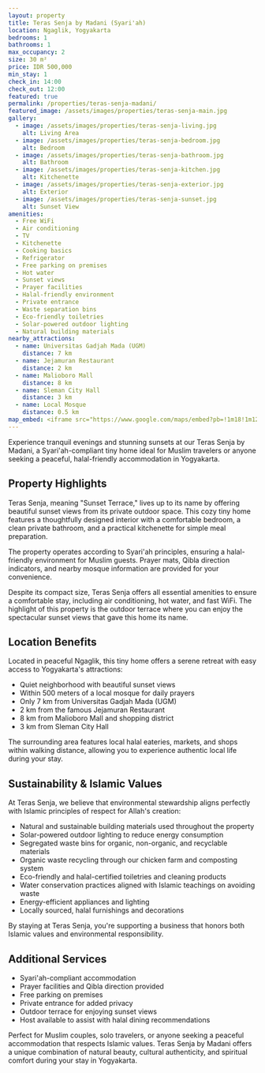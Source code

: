 ```yaml
---
layout: property
title: Teras Senja by Madani (Syari'ah)
location: Ngaglik, Yogyakarta
bedrooms: 1
bathrooms: 1
max_occupancy: 2
size: 30 m²
price: IDR 500,000
min_stay: 1
check_in: 14:00
check_out: 12:00
featured: true
permalink: /properties/teras-senja-madani/
featured_image: /assets/images/properties/teras-senja-main.jpg
gallery:
  - image: /assets/images/properties/teras-senja-living.jpg
    alt: Living Area
  - image: /assets/images/properties/teras-senja-bedroom.jpg
    alt: Bedroom
  - image: /assets/images/properties/teras-senja-bathroom.jpg
    alt: Bathroom
  - image: /assets/images/properties/teras-senja-kitchen.jpg
    alt: Kitchenette
  - image: /assets/images/properties/teras-senja-exterior.jpg
    alt: Exterior
  - image: /assets/images/properties/teras-senja-sunset.jpg
    alt: Sunset View
amenities:
  - Free WiFi
  - Air conditioning
  - TV
  - Kitchenette
  - Cooking basics
  - Refrigerator
  - Free parking on premises
  - Hot water
  - Sunset views
  - Prayer facilities
  - Halal-friendly environment
  - Private entrance
  - Waste separation bins
  - Eco-friendly toiletries
  - Solar-powered outdoor lighting
  - Natural building materials
nearby_attractions:
  - name: Universitas Gadjah Mada (UGM)
    distance: 7 km
  - name: Jejamuran Restaurant
    distance: 2 km
  - name: Malioboro Mall
    distance: 8 km
  - name: Sleman City Hall
    distance: 3 km
  - name: Local Mosque
    distance: 0.5 km
map_embed: <iframe src="https://www.google.com/maps/embed?pb=!1m18!1m12!1m3!1d3953.2336845340825!2d110.39376595!3d-7.759129844707446!2m3!1f0!2f0!3f0!3m2!1i1024!2i768!4f13.1!3m3!1m2!1s0x2e7a59c930228feb%3A0xe7b4d62661d3ed71!2sNgaglik%2C%20Sleman%20Regency%2C%20Special%20Region%20of%20Yogyakarta!5e0!3m2!1sen!2sid!4v1655527054968!5m2!1sen!2sid" width="100%" height="250" style="border:0;" allowfullscreen="" loading="lazy" referrerpolicy="no-referrer-when-downgrade"></iframe>
---
```


Experience tranquil evenings and stunning sunsets at our Teras Senja by Madani, a Syari'ah-compliant tiny home ideal for Muslim travelers or anyone seeking a peaceful, halal-friendly accommodation in Yogyakarta.

## Property Highlights

Teras Senja, meaning "Sunset Terrace," lives up to its name by offering beautiful sunset views from its private outdoor space. This cozy tiny home features a thoughtfully designed interior with a comfortable bedroom, a clean private bathroom, and a practical kitchenette for simple meal preparation.

The property operates according to Syari'ah principles, ensuring a halal-friendly environment for Muslim guests. Prayer mats, Qibla direction indicators, and nearby mosque information are provided for your convenience.

Despite its compact size, Teras Senja offers all essential amenities to ensure a comfortable stay, including air conditioning, hot water, and fast WiFi. The highlight of this property is the outdoor terrace where you can enjoy the spectacular sunset views that gave this home its name.

## Location Benefits

Located in peaceful Ngaglik, this tiny home offers a serene retreat with easy access to Yogyakarta's attractions:

- Quiet neighborhood with beautiful sunset views
- Within 500 meters of a local mosque for daily prayers
- Only 7 km from Universitas Gadjah Mada (UGM)
- 2 km from the famous Jejamuran Restaurant
- 8 km from Malioboro Mall and shopping district
- 3 km from Sleman City Hall

The surrounding area features local halal eateries, markets, and shops within walking distance, allowing you to experience authentic local life during your stay.

## Sustainability & Islamic Values

At Teras Senja, we believe that environmental stewardship aligns perfectly with Islamic principles of respect for Allah's creation:

- Natural and sustainable building materials used throughout the property
- Solar-powered outdoor lighting to reduce energy consumption
- Segregated waste bins for organic, non-organic, and recyclable materials
- Organic waste recycling through our chicken farm and composting system
- Eco-friendly and halal-certified toiletries and cleaning products
- Water conservation practices aligned with Islamic teachings on avoiding waste
- Energy-efficient appliances and lighting
- Locally sourced, halal furnishings and decorations

By staying at Teras Senja, you're supporting a business that honors both Islamic values and environmental responsibility.

## Additional Services

- Syari'ah-compliant accommodation
- Prayer facilities and Qibla direction provided
- Free parking on premises
- Private entrance for added privacy
- Outdoor terrace for enjoying sunset views
- Host available to assist with halal dining recommendations

Perfect for Muslim couples, solo travelers, or anyone seeking a peaceful accommodation that respects Islamic values. Teras Senja by Madani offers a unique combination of natural beauty, cultural authenticity, and spiritual comfort during your stay in Yogyakarta. 